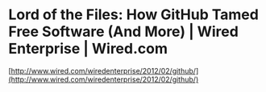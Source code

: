<!--
id: 18006249698
link: http://tumblr.atmos.org/post/18006249698/lord-of-the-files-how-github-tamed-free-software-and
slug: lord-of-the-files-how-github-tamed-free-software-and
date: Tue Feb 21 2012 03:57:46 GMT-0800 (PST)
publish: 2012-02-021
tags: 
title: Lord of the Files: How GitHub Tamed Free Software (And More) | Wired Enterprise | Wired.com
-->


Lord of the Files: How GitHub Tamed Free Software (And More) | Wired Enterprise | Wired.com
===========================================================================================

[http://www.wired.com/wiredenterprise/2012/02/github/](http://www.wired.com/wiredenterprise/2012/02/github/)

